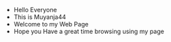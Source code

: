 - Hello Everyone
- This is Muyanja44
- Welcome to my Web Page
- Hope you Have a great time browsing using my page

<!---
